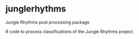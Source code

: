 # junglerhythms
Jungle Rhythms post processing package

R code to process classifications of the Jungle Rhythms project.
